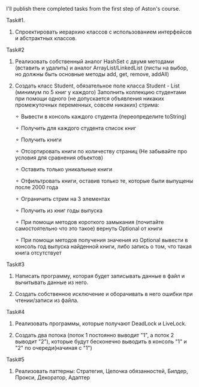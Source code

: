 I'll publish there completed tasks from the first step of Aston's course. 

Task#1.

1) Спроектировать иерархию классов с использованием интерфейсов и абстрактных классов.

Task#2

1) Реализовать собственный аналог HashSet с двумя методами (вставить и удалить) и аналог ArrayList/LinkedList (листы на выбор, но должны быть основные методы add, get, remove, addAll)

2) Создать класс Student, обязательное поле класса Student - List<Book> (минимум по 5 книг у каждого)
Заполнить коллекцию студентами при помощи одного (не допускается объявления никаких промежуточных переменных, совсем никаких) стрима:

      ⚬ Вывести в консоль каждого студента (переопределите toString)

      ⚬ Получить для каждого студента список книг

      ⚬ Получить книги

      ⚬ Отсортировать книги по количеству страниц (Не забывайте про условия для сравнения объектов)

      ⚬ Оставить только уникальные книги

      ⚬ Отфильтровать книги, оставив только те, которые были выпущены после 2000 года

      ⚬ Ограничить стрим на 3 элементах

      ⚬ Получить из книг годы выпуска

      ⚬ При помощи методов короткого замыкания (почитайте самостоятельно что это такое) вернуть Optional от книги

      ⚬ При помощи методов получения значения из Optional вывести в консоль год выпуска найденной книги, либо запись о том, что такая книга отсутствует

Task#3

1) Написать программу, которая будет записывать данные в файл и вычитывать данные из него. 

2) Создать собственное исключение и оборачивать в него ошибки при чтении/записи из файла.

Task#4
1) Реализовать программы, которые получают DeadLock и LiveLock.

2) Создать два потока (поток 1 постоянно выводит "1", а поток 2 выводит "2"), которые будут бесконечно выводить в консоль "1" и "2" по очереди(начиная с "1")

Task#5

1) Реализовать паттерны: Стратегия, Цепочка обязанностей, Билдер, Прокси, Декоратор, Адаптер
